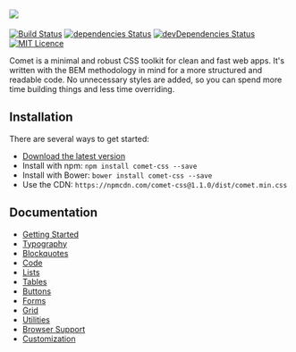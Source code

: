 # [<img src="http://i.imgur.com/x8MvsGz.png" />](https://marcbruederlin.github.io/comet/)

[![Build Status](https://travis-ci.org/marcbruederlin/comet.svg?branch=master)](https://travis-ci.org/marcbruederlin/comet) [![dependencies Status](https://david-dm.org/marcbruederlin/comet/status.svg)](https://david-dm.org/marcbruederlin/comet) [![devDependencies Status](https://david-dm.org/marcbruederlin/comet/dev-status.svg)](https://david-dm.org/marcbruederlin/comet?type=dev) [![MIT Licence](https://badges.frapsoft.com/os/mit/mit.svg?v=103)](https://github.com/marcbruederlin/comet/blob/master/LICENSE)   

Comet is a minimal and robust CSS toolkit for clean and fast web apps. 
It's written with the BEM methodology in mind for a more structured and 
readable code. No unnecessary styles are added, so you can spend more 
time building things and less time overriding.

## Installation
There are several ways to get started:
- [Download the latest version](https://github.com/marcbruederlin/comet/archive/master.zip)
- Install with npm: `npm install comet-css --save`
- Install with Bower: `bower install comet-css --save`
- Use the CDN: `https://npmcdn.com/comet-css@1.1.0/dist/comet.min.css`

## Documentation
- [Getting Started](https://marcbruederlin.github.io/comet/#getting-started)
- [Typography](https://marcbruederlin.github.io/comet/#typography)
- [Blockquotes](https://marcbruederlin.github.io/comet/#blockquotes)
- [Code](https://marcbruederlin.github.io/comet/#codes)
- [Lists](https://marcbruederlin.github.io/comet/#lists)
- [Tables](https://marcbruederlin.github.io/comet/#tables)
- [Buttons](https://marcbruederlin.github.io/comet/#buttons)
- [Forms](https://marcbruederlin.github.io/comet/#forms)
- [Grid](https://marcbruederlin.github.io/comet/#grid-system)
- [Utilities](https://marcbruederlin.github.io/comet/#utilities)
- [Browser Support](https://marcbruederlin.github.io/comet/#support)
- [Customization](https://marcbruederlin.github.io/comet/#customization)